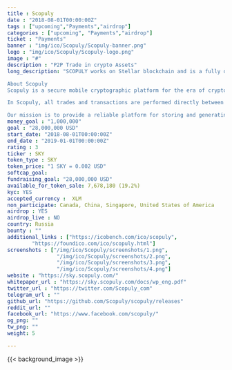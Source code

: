 ```yaml
---
title : Scopuly
date : "2018-08-01T00:00:00Z"
tags : ["upcoming","Payments","airdrop"]
categories : ["upcoming", "Payments","airdrop"]
ticket : "Payments"
banner : "img/ico/Scopuly/Scopuly-banner.png"
logo : "img/ico/Scopuly/Scopuly-logo.png"
image : "#"
description : "P2P Trade in crypto Assets"
long_description: "SCOPULY works on Stellar blockchain and is a fully decentralized platform. Stellar is focused on a specific task: fast, reliable and low-cost transactions for a large number of users. It is faster cheaper and more reliable for users of services that will be launched in Scopuly. Scopuly allows the user to safely store and instantly transfer crypto-currency assets, issue their own crypto tokens, launch ICO campaigns, invest in ICO projects, and also trade crypto assets on a decentralised SDEX exchange in real time. People can safely store, attract, spend, pay, and exchange crypto-currency assets in one convenient and safe application. Scopuly has its own crypto asset - SKY. Maintaining token demand will be ensured by the fact that it is only possible to attract financing for ICO projects in Scopuly only in SKY tokens and in no other assets. SKY's tokens are always available on crypto exchanges for trade / exchange. We also have the Scopuly referral scheme, when someone activates a bonus program from the users referral code, they get 10% from each activation.

About Scopuly
Scopuly is a secure mobile cryptographic platform for the era of crypto currency. People can safely store, attract, spend, pay, and exchange crypto-currency assets in one convenient and safe application.

In Scopuly, all trades and transactions are performed directly between the participants, in blockchain, without a centralized database (which can easily be compromised by someone such as a hacker). Scopuly does not depend on the central server or database and all transactions (transactions of transfers, exchanges, exchange orders, emission of crypto assets) are made on Stellar blockchain. 

Our mission is to provide a reliable platform for storing and generating new crypto-currencies, and a decentralized platform for crypto exchange/trading transactions, which is based on blockchain technologies and smart contracts. Scopuly has its own crypto asset - SKY."
money_goal : "1,000,000"
goal : "28,000,000 USD"
start_date: "2018-08-01T00:00:00Z"
end_date : "2019-01-01T00:00:00Z"
rating : 3
ticker : SKY
token_type : SKY
token_price: "1 SKY = 0.002 USD"
softcap_goal: 
fundraising_goal: "28,000,000 USD"
available_for_token_sale: 7,678,180 (19.2%)
kyc: YES 
accepted_currency :  XLM
non_participate: Canada, China, Singapore, United States of America
airdrop : YES
airdrop_live : NO
country: Russia
bounty : ""
additional_links : ["https://icobench.com/ico/scopuly",
        "https://foundico.com/ico/scopuly.html"]
screenshots : ["/img/ico/Scopuly/screenshots/1.png",
				"/img/ico/Scopuly/screenshots/2.png",
				"/img/ico/Scopuly/screenshots/3.png",
                "/img/ico/Scopuly/screenshots/4.png"]
website : "https://sky.scopuly.com/"
whitepaper_url : "https://sky.scopuly.com/docs/wp_eng.pdf"
twitter_url : "https://twitter.com/Scopuly_com"
telegram_url : ""
github_url: "https://github.com/Scopuly/scopuly/releases"
reddit_url: ""
facebook_url: "https://www.facebook.com/scopuly/"
og_png: ""
tw_png: ""
weight: 5

---
```



{{< background_image >}}
